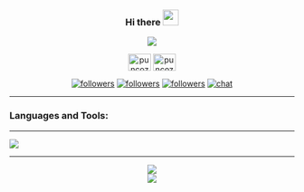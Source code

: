 <h3 align="center">
  Hi there <img src="https://media.giphy.com/media/hvRJCLFzcasrR4ia7z/giphy.gif" width="28">
</h3>

<p align="center">
  <a href="https://github.com/puncoz">
    <img src="https://readme-typing-svg.herokuapp.com?size=21&center=true&vCenter=true&width=440&height=45&lines=A+learner%2C+maker+and+mentor.;A+full-stack+software+engineer;System+architect;Agile+follower;Advocate+of+clean+code+and+best+practices">
  </a>
</p>

<p align="center">
  <a href="https://twitter.com/puncoz" target="_blank"><img align="center" src="https://raw.githubusercontent.com/rahuldkjain/github-profile-readme-generator/master/src/images/icons/Social/twitter.svg" alt="puncoz" height="30" width="40" /></a>
  <a href="https://linkedin.com/in/puncoz" target="_blank"><img align="center" src="https://raw.githubusercontent.com/rahuldkjain/github-profile-readme-generator/master/src/images/icons/Social/linked-in-alt.svg" alt="puncoz" height="30" width="40" /></a>
</p>

<p align="center">
  <a href="https://twitter.com/puncoz"><img alt="followers" title="Follow me on Twitter" src="https://custom-icon-badges.herokuapp.com/twitter/follow/puncoz?color=236ad3&labelColor=1da1f2&label=Follow&logo=twitter-outline&logoColor=white&style=for-the-badge"/></a>
  <a href="https://github.com/puncoz"><img alt="followers" title="Follow me on Github" src="https://custom-icon-badges.herokuapp.com/github/followers/puncoz?color=333333&labelColor=111111&style=for-the-badge&logo=person-add&label=Follow&logoColor=white"/></a>
  <a href="https://github.com/puncoz-official"><img alt="followers" title="Follow my official account on Github" src="https://custom-icon-badges.herokuapp.com/github/followers/puncoz-official?color=333333&labelColor=111111&style=for-the-badge&logo=person-add&label=Follow&logoColor=white"/></a>
  <a href="https://discord.com/channels/@me/333515022565113856"><img alt="chat" title="Talk to me on Discord" src="https://dcbadge.limes.pink/api/shield/333515022565113856"/></a>
</p>

<hr/>
<h3 align="left">Languages and Tools:</h3>
<hr/>


<a href="https://github.com/puncoz">
  <img src="https://skillicons.dev/icons?i=aws,gcp,docker,kubernetes,terraform,jenkins,java,spring,gradle,php,laravel,js,ts,nodejs,express,nestjs,react,nextjs,vue,tailwind,go,mysql,postgres,redis,kafka,rabbitmq,elasticsearch,grafana,prometheus&perline=20" />
</a>

<hr/>

<div align="center">
  <div width="50%">
    <picture>
      <source
        srcset="https://github-readme-stats.vercel.app/api/top-langs/?username=puncoz&layout=compact&langs_count=8&theme=dark"
        media="(prefers-color-scheme: dark)"
      />
      <source
        srcset="https://github-readme-stats.vercel.app/api/top-langs/?username=puncoz&layout=compact&langs_count=8"
        media="(prefers-color-scheme: light), (prefers-color-scheme: no-preference)"
      />
      <img src="https://github-readme-stats.vercel.app/api/top-langs/?username=puncoz&layout=compact&langs_count=8" />
    </picture>
  </div>
  
  <div width="50%">
    <picture>
      <source
        srcset="https://github-readme-stats.vercel.app/api?username=puncoz&show_icons=true&theme=dark"
        media="(prefers-color-scheme: dark)"
      />
      <source
        srcset="https://github-readme-stats.vercel.app/api?username=puncoz&show_icons=true"
        media="(prefers-color-scheme: light), (prefers-color-scheme: no-preference)"
      />
      <img src="https://github-readme-stats.vercel.app/api?username=puncoz&show_icons=true" />
    </picture>
  </div>
</div>
